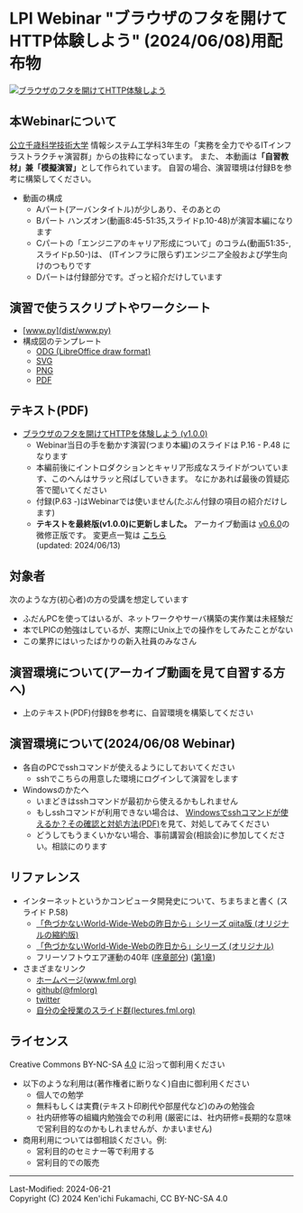 # LPI Webinar "ブラウザのフタを開けてHTTP体験しよう" (2024/06/08)用配布物

[![ブラウザのフタを開けてHTTP体験しよう](https://img.youtube.com/vi/y84Asag9O1o/maxresdefault.jpg)](https://www.youtube.com/watch?v=y84Asag9O1o)

## 本Webinarについて

[公立千歳科学技術大学](https://www.chitose.ac.jp/)
情報システム工学科3年生の「実務を全力でやるITインフラストラクチャ演習群」からの抜粋になっています。
また、
本動画は<B>「自習教材」兼「模擬演習」</B>として作られています。
自習の場合、演習環境は付録Bを参考に構築してください。

- 動画の構成
    - Aパート(アーバンタイトル)が少しあり、そのあとの
    - Bパート ハンズオン(動画8:45-51:35,スライドp.10-48)が演習本編になります
    - Cパートの「エンジニアのキャリア形成について」のコラム(動画51:35-,スライドp.50-)は、
      (ITインフラに限らず)エンジニア全般および学生向けのつもりです
    - Dパートは付録部分です。ざっと紹介だけしています


## 演習で使うスクリプトやワークシート

- [www.py](dist/www.py)
- 構成図のテンプレート
    - [ODG (LibreOffice draw format)](dist/templates/www-design-template.odg)
    - [SVG](dist/templates/www-design-template.svg)
    - [PNG](dist/templates/www-design-template.png)
    - [PDF](dist/templates/www-design-template.pdf)


## テキスト(PDF)

- [ブラウザのフタを開けてHTTPを体験しよう (v1.0.0)](https://speakerdeck.com/fmlorg/burauzanohutawokai-ketehttpti-yan-siyou-20240608v1-dot-0-0)
    - Webinar当日の手を動かす演習(つまり本編)のスライドは P.16 - P.48 になります
    - 本編前後にイントロダクションとキャリア形成なスライドがついています、このへんはサラッと飛ばしていきます。
      なにかあれば最後の質疑応答で聞いてください
    - 付録(P.63 -)はWebinarでは使いません(たぶん付録の項目の紹介だけします)
    - <B>テキストを最終版(v1.0.0)に更新しました。</B>
      アーカイブ動画は
      [v0.6.0](dist/ブラウザのフタを開けてHTTPを体験しよう_20240608v0.6.0.pdf)の微修正版です。
      変更点一覧は
      [こちら](changes.md)
      <br>
      (updated: 2024/06/13)


## 対象者

次のような方(初心者)の方の受講を想定しています

- ふだんPCを使ってはいるが、ネットワークやサーバ構築の実作業は未経験だ
- 本でLPICの勉強はしているが、実際にUnix上での操作をしてみたことがない
- この業界にはいったばかりの新入社員のみなさん


## 演習環境について(アーカイブ動画を見て自習する方へ)

- 上のテキスト(PDF)付録Bを参考に、自習環境を構築してください


## 演習環境について(2024/06/08 Webinar)

- 各自のPCでsshコマンドが使えるようにしておいてください
    - sshでこちらの用意した環境にログインして演習をします
- Windowsのかたへ
    - いまどきはsshコマンドが最初から使えるかもしれません
    - もしsshコマンドが利用できない場合は、
        [Windowsでsshコマンドが使えるか？その確認と対処方法(PDF)](dist/Windowsでsshコマンドが使えるか？その確認と対処方法_20240608v0.6.0.pdf)を見て、対処してみてください
    - どうしてもうまくいかない場合、事前講習会(相談会)に参加してください。相談にのります


## リファレンス

- インターネットというかコンピュータ開発史について、ちまちまと書く (スライド P.58)
    - [「色づかないWorld-Wide-Webの昨日から」シリーズ qiita版 (オリジナルの縮約版)](https://qiita.com/tags/%e8%89%b2%e3%81%a5%e3%81%8b%e3%81%aa%e3%81%84world-wide-web%e3%81%ae%e6%98%a8%e6%97%a5%e3%81%8b%e3%82%89)
    - [「色づかないWorld-Wide-Webの昨日から」シリーズ (オリジナル)](https://technotes.fml.org/tags/%E8%89%B2%E3%81%A5%E3%81%8B%E3%81%AA%E3%81%84world-wide-web%E3%81%AE%E6%98%A8%E6%97%A5%E3%81%8B%E3%82%89/)
    - フリーソフトウエア運動の40年 ([序章部分](https://cist.repo.nii.ac.jp/records/736)) ([第1章](https://cist.repo.nii.ac.jp/records/2000009))
- さまざまなリンク
    - [ホームページ(www.fml.org)](https://www.fml.org/)
    - [github(@fmlorg)](https://github.com/fmlorg/)
    - [twitter](https://twitter.com/fukachan_fmlorg)
    - [自分の全授業のスライド群(lectures.fml.org)](https://lectures.fml.org/)


## ライセンス

Creative Commons BY-NC-SA [4.0](https://creativecommons.org/licenses/by/4.0/deed.ja) に沿って御利用ください

- 以下のような利用は(著作権者に断りなく)自由に御利用ください
  -  個人での勉学
  -  無料もしくは実費(テキスト印刷代や部屋代など)のみの勉強会
  -  社内研修等の組織内勉強会での利用
    (厳密には、社内研修=長期的な意味で営利目的なのかもしれませんが、かまいません)
- 商用利用については御相談ください。例:
  -  営利目的のセミナー等で利用する
  -  営利目的での販売


<hr>
Last-Modified: 2024-06-21
<br>
Copyright (C) 2024 Ken'ichi Fukamachi, CC BY-NC-SA 4.0
